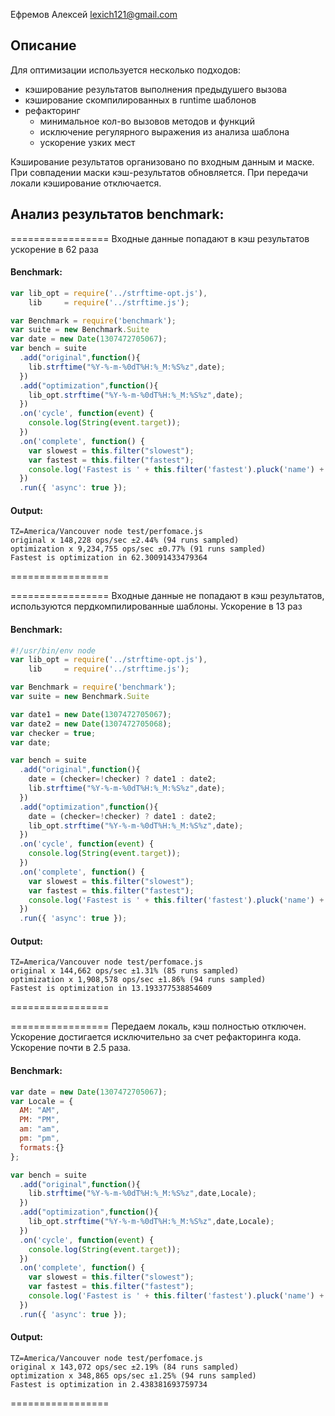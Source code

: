 Ефремов Алексей <lexich121@gmail.com>
## Описание
Для оптимизации используется несколько подходов:
- кэширование результатов выполнения предыдушего вызова
- кэширование скомпилированных в runtime шаблонов
- рефакторинг
    + минимальное кол-во вызовов методов и функций
    + исключение регулярного выражения из анализа шаблона
    + ускорение узких мест

Кэширование результатов организовано по входным данным и маске. При совпадении маски кэш-результатов обновляется.
При передачи локали кэширование отключается.

## Анализ результатов benchmark:
=================
Входные данные попадают в кэш результатов ускорение в 62 раза
#### Benchmark:
```javascript
var lib_opt = require('../strftime-opt.js'),
    lib     = require('../strftime.js');

var Benchmark = require('benchmark');
var suite = new Benchmark.Suite
var date = new Date(1307472705067);
var bench = suite
  .add("original",function(){    
    lib.strftime("%Y-%-m-%0dT%H:%_M:%S%z",date);
  })
  .add("optimization",function(){    
    lib_opt.strftime("%Y-%-m-%0dT%H:%_M:%S%z",date);
  })
  .on('cycle', function(event) {
    console.log(String(event.target));
  })
  .on('complete', function() {
    var slowest = this.filter("slowest");
    var fastest = this.filter("fastest");  
    console.log('Fastest is ' + this.filter('fastest').pluck('name') + " in " + fastest[0].hz / slowest[0].hz);
  })
  .run({ 'async': true });
```
#### Output:
```
TZ=America/Vancouver node test/perfomace.js
original x 148,228 ops/sec ±2.44% (94 runs sampled)
optimization x 9,234,755 ops/sec ±0.77% (91 runs sampled)
Fastest is optimization in 62.30091433479364
```
=================

=================
Входные данные не попадают в кэш результатов, используются
пердкомпилированные шаблоны. Ускорение в 13 раз
#### Benchmark:
```javascript
#!/usr/bin/env node
var lib_opt = require('../strftime-opt.js'),
    lib     = require('../strftime.js');

var Benchmark = require('benchmark');
var suite = new Benchmark.Suite

var date1 = new Date(1307472705067);
var date2 = new Date(1307472705068);
var checker = true;
var date;

var bench = suite
  .add("original",function(){
    date = (checker=!checker) ? date1 : date2;
    lib.strftime("%Y-%-m-%0dT%H:%_M:%S%z",date);
  })
  .add("optimization",function(){
    date = (checker=!checker) ? date1 : date2;
    lib_opt.strftime("%Y-%-m-%0dT%H:%_M:%S%z",date);
  })
  .on('cycle', function(event) {
    console.log(String(event.target));
  })
  .on('complete', function() {
    var slowest = this.filter("slowest");
    var fastest = this.filter("fastest");  
    console.log('Fastest is ' + this.filter('fastest').pluck('name') + " in " + fastest[0].hz / slowest[0].hz);
  })
  .run({ 'async': true });
```
#### Output:
```
TZ=America/Vancouver node test/perfomace.js
original x 144,662 ops/sec ±1.31% (85 runs sampled)
optimization x 1,908,578 ops/sec ±1.86% (94 runs sampled)
Fastest is optimization in 13.193377538854609
```
=================


=================
Передаем локаль, кэш полностью отключен. Ускорение достигается 
исключительно за счет рефакторинга кода. Ускорение почти в 2.5 раза.
#### Benchmark:
```javascript
var date = new Date(1307472705067);
var Locale = { 
  AM: "AM", 
  PM: "PM", 
  am: "am", 
  pm: "pm", 
  formats:{}
};

var bench = suite
  .add("original",function(){    
    lib.strftime("%Y-%-m-%0dT%H:%_M:%S%z",date,Locale);
  })
  .add("optimization",function(){    
    lib_opt.strftime("%Y-%-m-%0dT%H:%_M:%S%z",date,Locale);
  })
  .on('cycle', function(event) {
    console.log(String(event.target));
  })
  .on('complete', function() {
    var slowest = this.filter("slowest");
    var fastest = this.filter("fastest");  
    console.log('Fastest is ' + this.filter('fastest').pluck('name') + " in " + fastest[0].hz / slowest[0].hz);
  })
  .run({ 'async': true });
```
#### Output:
```
TZ=America/Vancouver node test/perfomace.js
original x 143,072 ops/sec ±2.19% (84 runs sampled)
optimization x 348,865 ops/sec ±1.25% (94 runs sampled)
Fastest is optimization in 2.438381693759734
```
=================